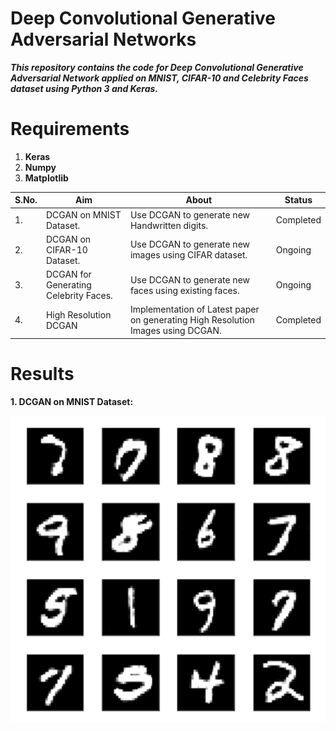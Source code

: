 # Deep Convolutional Generative Adversarial Networks
***This repository contains the code for Deep Convolutional Generative Adversarial Network applied on MNIST, CIFAR-10 and Celebrity Faces dataset using Python 3 and Keras.***

# Requirements
1. **Keras**
2. **Numpy**
3. **Matplotlib**



| S.No. |                   Aim                  |                         About                        |     Status      |
| ----- | ---------------------------------------| ---------------------------------------------------- | --------------- |
|  1.   | DCGAN on MNIST Dataset.                | Use DCGAN to generate new Handwritten digits.        |    Completed    |
|  2.   | DCGAN on CIFAR-10 Dataset.             | Use DCGAN to generate new images using CIFAR dataset.|    Ongoing      |
|  3.   | DCGAN for Generating Celebrity Faces.  | Use DCGAN to generate new faces using existing faces.|    Ongoing      |
|  4.   | High Resolution DCGAN                  | Implementation of Latest paper on generating High Resolution Images using DCGAN.| Completed|


# Results

**1. DCGAN on MNIST Dataset:**

![Output a3](DCGAN-MNIST/Images/finalOutput.png?raw=true "Output a1")
